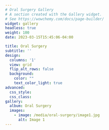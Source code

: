```yaml
---
# Oral Surgery Gallery
# A section created with the Gallery widget.
# See https://wowchemy.com/docs/page-builder/
widget: gallery
headless: true
weight: 100
date: 2023-03-15T15:45:06-04:00

title: Oral Surgery
subtitle: ''
design:
  columns: '1'
  view: grid
  flip_alt_rows: false
  background:
    color: ""
    text_color_light: true
advanced:
  css_style:
  css_class:
gallery:
  album: Oral Surgery
  images:
    - image: /media/oral-surgery/image1.jpg
      alt: Image 1
---
```

